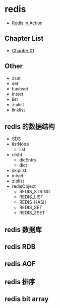 # redis

- [Redis in Action](https://github.com/web1992/books/tree/master/redis)

## Chapter List

- [Chapter 01](redis-in-action-chapter-01.md)

## Other

- zset
- set
- hashset
- intset
- list
- ziplist
- linklist

## redis 的数据结构

- SDS
- listNode
  - list
- dicht
  - dicEntry
  - dict
- skiplist
- intset
- ziplist
- redisObject
  - REDIS_STRING
  - REDIS_LIST
  - REDIS_HASH
  - REDIS_SET
  - REDIS_ZSET

## redis 数据库

## redis RDB

## redis AOF

## redis 排序

## redis bit array
